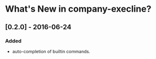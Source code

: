 # What's New in company-execline?

## [0.2.0] - 2016-06-24
### Added

 - auto-completion of builtin commands.

